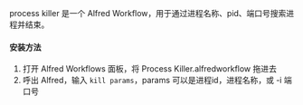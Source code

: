 process killer 是一个 Alfred Workflow，用于通过进程名称、pid、端口号搜索进程并结束。

#### 安装方法

1. 打开 Alfred Workflows 面板，将 Process Killer.alfredworkflow 拖进去
2. 呼出 Alfred，输入 ``kill params``，params 可以是进程id，进程名称，或 -i 端口号